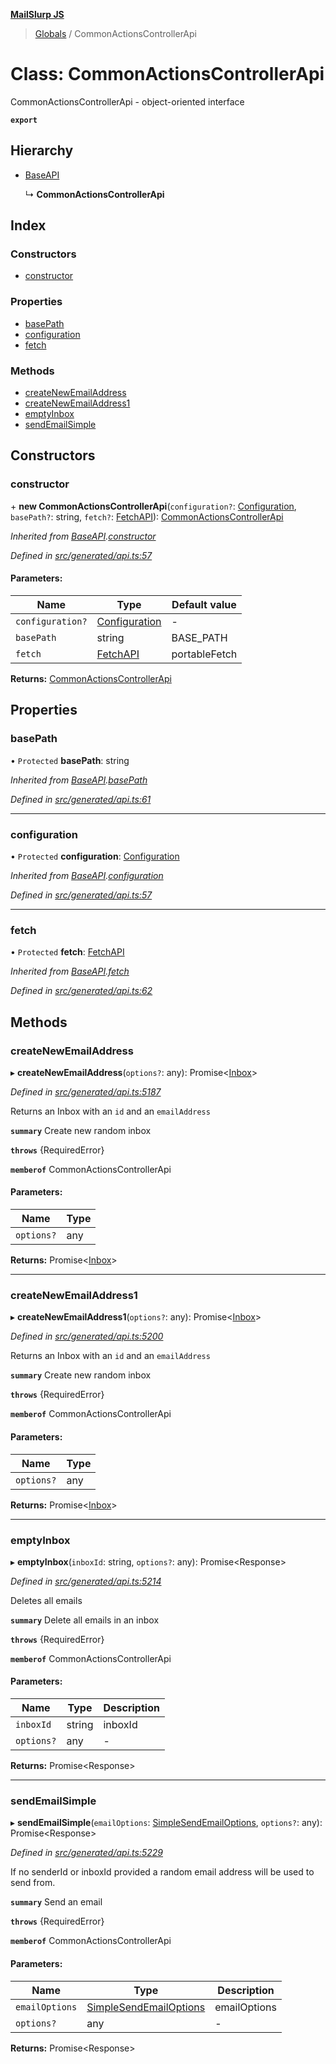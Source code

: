 **[MailSlurp JS](../README.md)**

> [Globals](../README.md) / CommonActionsControllerApi

# Class: CommonActionsControllerApi

CommonActionsControllerApi - object-oriented interface

**`export`** 

## Hierarchy

* [BaseAPI](baseapi.md)

  ↳ **CommonActionsControllerApi**

## Index

### Constructors

* [constructor](commonactionscontrollerapi.md#constructor)

### Properties

* [basePath](commonactionscontrollerapi.md#basepath)
* [configuration](commonactionscontrollerapi.md#configuration)
* [fetch](commonactionscontrollerapi.md#fetch)

### Methods

* [createNewEmailAddress](commonactionscontrollerapi.md#createnewemailaddress)
* [createNewEmailAddress1](commonactionscontrollerapi.md#createnewemailaddress1)
* [emptyInbox](commonactionscontrollerapi.md#emptyinbox)
* [sendEmailSimple](commonactionscontrollerapi.md#sendemailsimple)

## Constructors

### constructor

\+ **new CommonActionsControllerApi**(`configuration?`: [Configuration](configuration.md), `basePath?`: string, `fetch?`: [FetchAPI](../interfaces/fetchapi.md)): [CommonActionsControllerApi](commonactionscontrollerapi.md)

*Inherited from [BaseAPI](baseapi.md).[constructor](baseapi.md#constructor)*

*Defined in [src/generated/api.ts:57](https://github.com/mailslurp/mailslurp-client/blob/c6aef6d/src/generated/api.ts#L57)*

#### Parameters:

Name | Type | Default value |
------ | ------ | ------ |
`configuration?` | [Configuration](configuration.md) | - |
`basePath` | string | BASE\_PATH |
`fetch` | [FetchAPI](../interfaces/fetchapi.md) | portableFetch |

**Returns:** [CommonActionsControllerApi](commonactionscontrollerapi.md)

## Properties

### basePath

• `Protected` **basePath**: string

*Inherited from [BaseAPI](baseapi.md).[basePath](baseapi.md#basepath)*

*Defined in [src/generated/api.ts:61](https://github.com/mailslurp/mailslurp-client/blob/c6aef6d/src/generated/api.ts#L61)*

___

### configuration

• `Protected` **configuration**: [Configuration](configuration.md)

*Inherited from [BaseAPI](baseapi.md).[configuration](baseapi.md#configuration)*

*Defined in [src/generated/api.ts:57](https://github.com/mailslurp/mailslurp-client/blob/c6aef6d/src/generated/api.ts#L57)*

___

### fetch

• `Protected` **fetch**: [FetchAPI](../interfaces/fetchapi.md)

*Inherited from [BaseAPI](baseapi.md).[fetch](baseapi.md#fetch)*

*Defined in [src/generated/api.ts:62](https://github.com/mailslurp/mailslurp-client/blob/c6aef6d/src/generated/api.ts#L62)*

## Methods

### createNewEmailAddress

▸ **createNewEmailAddress**(`options?`: any): Promise\<[Inbox](../interfaces/inbox.md)>

*Defined in [src/generated/api.ts:5187](https://github.com/mailslurp/mailslurp-client/blob/c6aef6d/src/generated/api.ts#L5187)*

Returns an Inbox with an `id` and an `emailAddress`

**`summary`** Create new random inbox

**`throws`** {RequiredError}

**`memberof`** CommonActionsControllerApi

#### Parameters:

Name | Type |
------ | ------ |
`options?` | any |

**Returns:** Promise\<[Inbox](../interfaces/inbox.md)>

___

### createNewEmailAddress1

▸ **createNewEmailAddress1**(`options?`: any): Promise\<[Inbox](../interfaces/inbox.md)>

*Defined in [src/generated/api.ts:5200](https://github.com/mailslurp/mailslurp-client/blob/c6aef6d/src/generated/api.ts#L5200)*

Returns an Inbox with an `id` and an `emailAddress`

**`summary`** Create new random inbox

**`throws`** {RequiredError}

**`memberof`** CommonActionsControllerApi

#### Parameters:

Name | Type |
------ | ------ |
`options?` | any |

**Returns:** Promise\<[Inbox](../interfaces/inbox.md)>

___

### emptyInbox

▸ **emptyInbox**(`inboxId`: string, `options?`: any): Promise\<Response>

*Defined in [src/generated/api.ts:5214](https://github.com/mailslurp/mailslurp-client/blob/c6aef6d/src/generated/api.ts#L5214)*

Deletes all emails

**`summary`** Delete all emails in an inbox

**`throws`** {RequiredError}

**`memberof`** CommonActionsControllerApi

#### Parameters:

Name | Type | Description |
------ | ------ | ------ |
`inboxId` | string | inboxId |
`options?` | any | - |

**Returns:** Promise\<Response>

___

### sendEmailSimple

▸ **sendEmailSimple**(`emailOptions`: [SimpleSendEmailOptions](../interfaces/simplesendemailoptions.md), `options?`: any): Promise\<Response>

*Defined in [src/generated/api.ts:5229](https://github.com/mailslurp/mailslurp-client/blob/c6aef6d/src/generated/api.ts#L5229)*

If no senderId or inboxId provided a random email address will be used to send from.

**`summary`** Send an email

**`throws`** {RequiredError}

**`memberof`** CommonActionsControllerApi

#### Parameters:

Name | Type | Description |
------ | ------ | ------ |
`emailOptions` | [SimpleSendEmailOptions](../interfaces/simplesendemailoptions.md) | emailOptions |
`options?` | any | - |

**Returns:** Promise\<Response>
